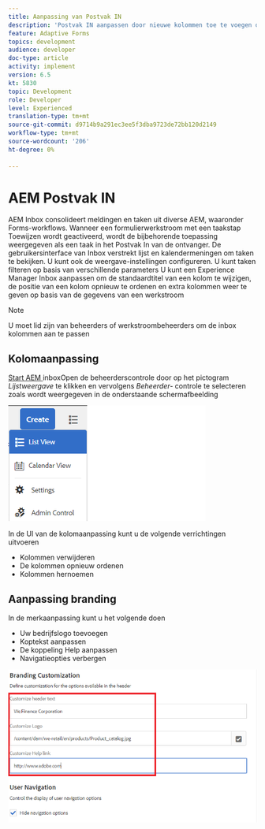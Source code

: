 ```yaml
---
title: Aanpassing van Postvak IN
description: 'Postvak IN aanpassen door nieuwe kolommen toe te voegen op basis van workflowgegevens '
feature: Adaptive Forms
topics: development
audience: developer
doc-type: article
activity: implement
version: 6.5
kt: 5830
topic: Development
role: Developer
level: Experienced
translation-type: tm+mt
source-git-commit: d9714b9a291ec3ee5f3dba9723de72bb120d2149
workflow-type: tm+mt
source-wordcount: '206'
ht-degree: 0%

---
```


# AEM Postvak IN

AEM Inbox consolideert meldingen en taken uit diverse AEM, waaronder Forms-workflows. Wanneer een formulierwerkstroom met een taakstap Toewijzen wordt geactiveerd, wordt de bijbehorende toepassing weergegeven als een taak in het Postvak In van de ontvanger.
De gebruikersinterface van Inbox verstrekt lijst en kalendermeningen om taken te bekijken. U kunt ook de weergave-instellingen configureren. U kunt taken filteren op basis van verschillende parameters
U kunt een Experience Manager Inbox aanpassen om de standaardtitel van een kolom te wijzigen, de positie van een kolom opnieuw te ordenen en extra kolommen weer te geven op basis van de gegevens van een werkstroom


>[!NOTE]
>
>U moet lid zijn van beheerders of werkstroombeheerders om de inbox kolommen aan te passen

## Kolomaanpassing

[Start AEM ](http://localhost:4502/aem/inbox)
inboxOpen de beheerderscontrole door op het pictogram  _Lijstweergave_ te klikken en vervolgens  _Beheerder-_ controle te selecteren zoals wordt weergegeven in de onderstaande schermafbeelding

![beheer](assets/open-customization.png)

In de UI van de kolomaanpassing kunt u de volgende verrichtingen uitvoeren

* Kolommen verwijderen
* De kolommen opnieuw ordenen
* Kolommen hernoemen

## Aanpassing branding

In de merkaanpassing kunt u het volgende doen

* Uw bedrijfslogo toevoegen
* Koptekst aanpassen
* De koppeling Help aanpassen
* Navigatieopties verbergen

![inbox-branding](assets/branding-customization.PNG)
